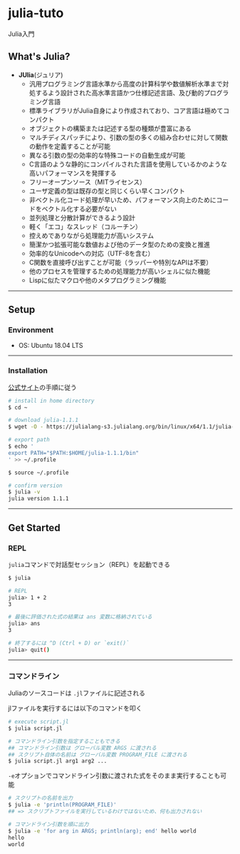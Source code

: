# julia-tuto

Julia入門

## What's Julia?
- **JUlia**(ジュリア)
    - 汎用プログラミング言語水準から高度の計算科学や数値解析水準まで対処するよう設計された高水準言語かつ仕様記述言語、及び動的プログラミング言語
    - 標準ライブラリがJulia自身により作成されており、コア言語は極めてコンパクト
    - オブジェクトの構築または記述する型の種類が豊富にある
    - マルチディスパッチにより、引数の型の多くの組み合わせに対して関数の動作を定義することが可能
    - 異なる引数の型の効率的な特殊コードの自動生成が可能
    - C言語のような静的にコンパイルされた言語を使用しているかのような高いパフォーマンスを発揮する
    - フリーオープンソース（MITライセンス）
    - ユーザ定義の型は既存の型と同じくらい早くコンパクト
    - 非ベクトル化コード処理が早いため、パフォーマンス向上のためにコードをベクトル化する必要がない
    - 並列処理と分散計算ができるよう設計
    - 軽く「エコ」なスレッド（コルーチン）
    - 控えめでありながら処理能力が高いシステム
    - 簡潔かつ拡張可能な数値および他のデータ型のための変換と推進
    - 効率的なUnicodeへの対応（UTF-8を含む）
    - C関数を直接呼び出すことが可能（ラッパーや特別なAPIは不要）
    - 他のプロセスを管理するための処理能力が高いシェルに似た機能
    - Lispに似たマクロや他のメタプログラミング機能

***

## Setup

### Environment
- OS: Ubuntu 18.04 LTS

---

### Installation
[公式サイト](https://julialang.org/downloads/)の手順に従う

```bash
# install in home directory
$ cd ~

# download julia-1.1.1
$ wget -O - https://julialang-s3.julialang.org/bin/linux/x64/1.1/julia-1.1.1-linux-x86_64.tar.gz | tar zxvf -

# export path
$ echo '
export PATH="$PATH:$HOME/julia-1.1.1/bin"
' >> ~/.profile

$ source ~/.profile

# confirm version
$ julia -v
julia version 1.1.1
```

***

## Get Started

### REPL
`julia`コマンドで対話型セッション（REPL）を起動できる

```bash
$ julia

# REPL
julia> 1 + 2
3

# 最後に評価された式の結果は ans 変数に格納されている
julia> ans
3

# 終了するには ^D (Ctrl + D) or `exit()`
julia> quit()
```

---

### コマンドライン
Juliaのソースコードは `.jl`ファイルに記述される

jlファイルを実行するには以下のコマンドを叩く

```bash
# execute script.jl
$ julia script.jl

# コマンドライン引数を指定することもできる
## コマンドライン引数は グローバル変数 ARGS に渡される
## スクリプト自体の名前は グローバル変数 PROGRAM_FILE に渡される
$ julia script.jl arg1 arg2 ...
```

`-e`オプションでコマンドライン引数に渡された式をそのまま実行することも可能

```bash
# スクリプトの名前を出力
$ julia -e 'println(PROGRAM_FILE)'
## => スクリプトファイルを実行しているわけではないため、何も出力されない

# コマンドライン引数を順に出力
$ julia -e 'for arg in ARGS; println(arg); end' hello world
hello
world
```
